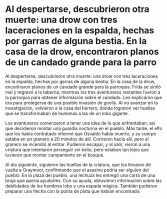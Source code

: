 # Al despertarse, descubrieron otra muerte: una drow con tres laceraciones en la espalda, hechas por garras de alguna bestia. En la casa de la drow, encontraron planos de un candado grande para la parro

Al despertarse, descubrieron otra muerte: una drow con tres laceraciones en la espalda, hechas por garras de alguna bestia. En la casa de la drow, encontraron planos de un candado grande para la parroquia. Frida se sintió mal y regresó a la taberna, mientras los tres aventureros restantes fueron a la parroquia para obtener información sobre el candado. Les explicaron que era para protegerse de una posible invasión de gnolls. Al no avanzar en la investigación, volvieron a la casa del herrero, donde lograron ver huellas que se transformaban de humanas a las de un lobo gigante.

Los aventureros comenzaron a tener una idea de lo que enfrentaban, así que decidieron montar una guardia nocturna en el pueblo. Más tarde, el elfo que los había contratado informó que Osvaldo había muerto, y su cuerpo estaba en un granero a 20 minutos de allí. Corrieron hacia allí, pero el granero se incendió al entrar. Pudieron escapar, y al salir, vieron a una criatura que intentaron perseguir sin éxito, pero estaban tan lejos que tuvieron que montar campamento en el bosque. 

Al día siguiente, siguieron las huellas de la criatura, que los llevaron de vuelta a Graymoor, confirmando que el asesino podría ser alguien del pueblo. En la plaza del pueblo, una lechuza les entregó una carta de una bruja que quería ayudarles. Con su ayuda, obtuvieron información sobre las debilidades de los hombres lobo y una espada mágica. También pudieron preparar una flecha con la punta de plata que habían encontrado.

